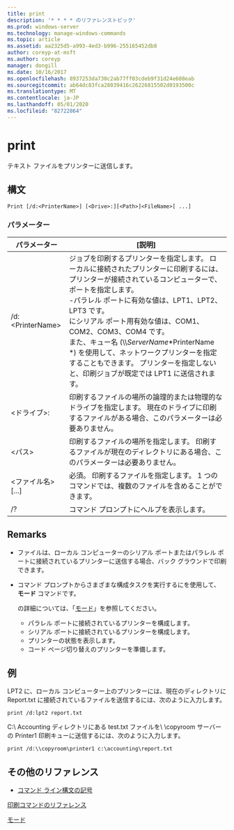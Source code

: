 ```yaml
---
title: print
description: '* * * * のリファレンストピック'
ms.prod: windows-server
ms.technology: manage-windows-commands
ms.topic: article
ms.assetid: aa2325d5-a993-4ed3-b996-255165452db8
author: coreyp-at-msft
ms.author: coreyp
manager: dongill
ms.date: 10/16/2017
ms.openlocfilehash: 8937253da730c2ab77ff03cdeb9f31d24e608eab
ms.sourcegitcommit: ab64dc83fca28039416c26226815502d0193500c
ms.translationtype: MT
ms.contentlocale: ja-JP
ms.lasthandoff: 05/01/2020
ms.locfileid: "82722864"
---
```

# <a name="print"></a>print



テキスト ファイルをプリンターに送信します。



## <a name="syntax"></a>構文

```
Print [/d:<PrinterName>] [<Drive>:][<Path>]<FileName>[ ...]
```

### <a name="parameters"></a>パラメーター

|パラメーター|[説明]|
|---------|-----------|
|/d:\<PrinterName>|ジョブを印刷するプリンターを指定します。 ローカルに接続されたプリンターに印刷するには、プリンターが接続されているコンピューターで、ポートを指定します。</br>-パラレル ポートに有効な値は、LPT1、LPT2、LPT3 です。</br>にシリアル ポート用有効な値は、COM1、COM2、COM3、COM4 です。</br>また、キュー名 (\\\\*ServerName*\*PrinterName *) を使用して、ネットワークプリンターを指定することもできます。 プリンターを指定しないと、印刷ジョブが既定では LPT1 に送信されます。|
|\<ドライブ>:|印刷するファイルの場所の論理的または物理的なドライブを指定します。 現在のドライブに印刷するファイルがある場合、このパラメーターは必要ありません。|
|\<パス>|印刷するファイルの場所を指定します。 印刷するファイルが現在のディレクトリにある場合、このパラメーターは必要ありません。|
|\<ファイル名> [...]|必須。 印刷するファイルを指定します。 1 つのコマンドでは、複数のファイルを含めることができます。|
|/?|コマンド プロンプトにヘルプを表示します。|

## <a name="remarks"></a>Remarks

-   ファイルは、ローカル コンピューターのシリアル ポートまたはパラレル ポートに接続されているプリンターに送信する場合、バック グラウンドで印刷できます。
-   コマンド プロンプトからさまざまな構成タスクを実行するにを使用して、 **モード** コマンドです。

    の詳細については、「[モード](mode.md)」を参照してください。  
    -   パラレル ポートに接続されているプリンターを構成します。
    -   シリアル ポートに接続されているプリンターを構成します。
    -   プリンターの状態を表示します。
    -   コード ページ切り替えのプリンターを準備します。

## <a name="examples"></a>例

LPT2 に、ローカル コンピューター上のプリンターには、現在のディレクトリに Report.txt に接続されているファイルを送信するには、次のように入力します。
```
print /d:lpt2 report.txt
```
C:\ Accounting ディレクトリにある test.txt ファイルを\\ \\copyroom サーバーの Printer1 印刷キューに送信するには、次のように入力します。
```
print /d:\\copyroom\printer1 c:\accounting\report.txt 
```

## <a name="additional-references"></a>その他のリファレンス

- [コマンド ライン構文の記号](command-line-syntax-key.md)

[印刷コマンドのリファレンス](print-command-reference.md)

[モード](mode.md)